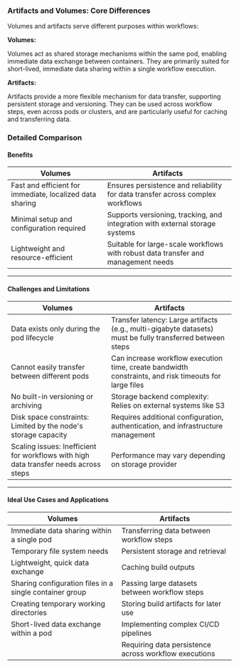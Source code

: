 ### Artifacts and Volumes: Core Differences

Volumes and artifacts serve different purposes within workflows:

**Volumes:**

Volumes act as shared storage mechanisms within the same pod, enabling immediate data exchange between containers. They are primarily suited for short-lived, immediate data sharing within a single workflow execution.

**Artifacts:**

Artifacts provide a more flexible mechanism for data transfer, supporting persistent storage and versioning. They can be used across workflow steps, even across pods or clusters, and are particularly useful for caching and transferring data.

### Detailed Comparison

#### Benefits

| **Volumes**                                              | **Artifacts**                                                                     |
| -------------------------------------------------------- | --------------------------------------------------------------------------------- |
| Fast and efficient for immediate, localized data sharing | Ensures persistence and reliability for data transfer across complex workflows    |
| Minimal setup and configuration required                 | Supports versioning, tracking, and integration with external storage systems      |
| Lightweight and resource-efficient                       | Suitable for large-scale workflows with robust data transfer and management needs |

---

#### Challenges and Limitations

| **Volumes**                                                                          | **Artifacts**                                                                                             |
| ------------------------------------------------------------------------------------ | --------------------------------------------------------------------------------------------------------- |
| Data exists only during the pod lifecycle                                            | Transfer latency: Large artifacts (e.g., multi-gigabyte datasets) must be fully transferred between steps |
| Cannot easily transfer between different pods                                        | Can increase workflow execution time, create bandwidth constraints, and risk timeouts for large files     |
| No built-in versioning or archiving                                                  | Storage backend complexity: Relies on external systems like S3                                            |
| Disk space constraints: Limited by the node's storage capacity                       | Requires additional configuration, authentication, and infrastructure management                          |
| Scaling issues: Inefficient for workflows with high data transfer needs across steps | Performance may vary depending on storage provider                                                        |

---

#### Ideal Use Cases and Applications

| **Volumes**                                             | **Artifacts**                                         |
| ------------------------------------------------------- | ----------------------------------------------------- |
| Immediate data sharing within a single pod              | Transferring data between workflow steps              |
| Temporary file system needs                             | Persistent storage and retrieval                      |
| Lightweight, quick data exchange                        | Caching build outputs                                 |
| Sharing configuration files in a single container group | Passing large datasets between workflow steps         |
| Creating temporary working directories                  | Storing build artifacts for later use                 |
| Short-lived data exchange within a pod                  | Implementing complex CI/CD pipelines                  |
|                                                         | Requiring data persistence across workflow executions |
